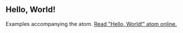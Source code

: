 ## Hello, World!

Examples accompanying the atom.
[Read "Hello, World!" atom online.](https://stepik.org/lesson/103796/step/1)
